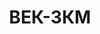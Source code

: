 ---
layout: featured
title: ВЕК-3КМ
max_weight: 3
icon: /assets/img/products/vek-15D-20D-30K.png
description: "Диапазон: 20кг... 3т </br>Высота цифры индикатора: 45мм</br>Цена деления: 1кг</br>Масса весов: 12кг</br>Длина весов: 530мм</br>Цена*: 11810грн"
---